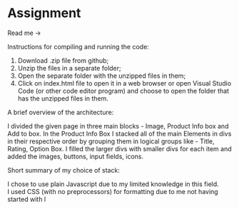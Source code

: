 # Assignment

Read me ->

Instructions for compiling and running the code:

1. Download .zip file from github;
2. Unzip the files in a separate folder;
3. Open the separate folder with the unzipped files in them;
4. Click on index.html file to open it in a web browser or open Visual Studio Code (or other code editor program) and choose to open the folder that has the unzipped files in them.

A brief overview of the architecture:

I divided the given page in three main blocks - Image, Product Info box and Add to box. 
In the Product Info Box I stacked all of the main Elements in divs in their respective order by grouping them in logical groups like - Title, Rating, Option Box. I filled the larger divs with smaller divs for each item and added the images, buttons, input fields, icons.

Short summary of my choice of stack:

I chose to use plain Javascript due to my limited knowledge in this field.  
I used CSS (with no preprocessors) for formatting due to me not having started with l
